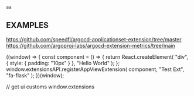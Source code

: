 ```bash
aa
```

## EXAMPLES
https://github.com/speedfl/argocd-applicationset-extension/tree/master
https://github.com/argoproj-labs/argocd-extension-metrics/tree/main


((window) => {
  const component = () => {
    return React.createElement(
      "div",
      { style: { padding: "10px" } },
      "Hello World"
    );
  };
  window.extensionsAPI.registerAppViewExtension(
    component,
    "Test Ext",
    "fa-flask"
  );
})(window);

// get ui customs
window.extensions